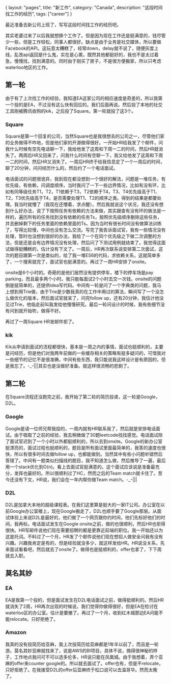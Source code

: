 {
layout: "pages",
title: "新工作",
category: "Canada",
description: "这段时间找工作的经历",
tags: ["career"]
}

最近准备去新公司上班了，写写这段时间找工作的经历吧。

其实老婆过来了以后我就想换个工作了。但是因为现在工作还是挺满意的，钱尽管少一些，但是工作轻松，同事人都很好。缺点是由于业务是社交媒体，所以要做Facebook的API。这玩意太糟糕了，经常down，delay就不说了，随便灰度上线，乱改api返回是什么鬼，实在是心累。既然其他都挺好的，我也不是太过着急，慢慢找，找到满意的。同时由于刚买了房子，不是很方便搬家，所以只考虑waterloo地区的工作。

## 第一轮

由于有了上次找工作的经验，我知道EA这家公司的相应速度是奇差的，所以我第一个投的是EA，不过没有这么快有回应的。我们后面再说。然后投了本地的社交工具刚被腾讯收购的kik，之后投了Square。第一轮就投了这3个。

### Square

Square是第一个回复的公司，当然Square也是我很想去的公司之一，尽管他们家的业务做得不咋地，但是他们家的开源做得很好。一开始HR给我发了个邮件，问我什么时候有空先电话聊一下，我给他发了这周和下周一二的时间，然后HR就消失了。两周后HR又回来了，问我什么时间有空聊一下，我又给他发了这周和下周一二的时间，然后HR又消失了。一周后HR终于给我信息定了一个一周后的时间，聊了20分钟，问问经历什么的，然后约了一个电话面试。

电话面试的问题很诡异，我到现在都没想到一个很好的解法，问题是一堆任务，有优先级，有依赖，问调度顺序。当时我问了一下一些边界情况，比如有没有环，比如有同等级任务T1，T2，T1依赖于T3，T2依赖于T4，T3、T4优先级高于T1、T2，T3优先级高于T4，是否需要处理T1、T2的顺序之类。得到的结果是都要处理。我当时就懵了（我现在还懵着，求点醒）。然后我就说这个状况，我还没有想到什么好办法，说了下按照任务有依赖的方法来做，其实跟查有没有环的做法是一样的，遍历所有的任务找到没有依赖的任务Ts，按照优先级顺序删除这些任务，并且删掉剩下的任务里面的依赖里面的Ts。因为当时有很长时间没有做算法训练了，写得比较慢，中间也没有怎么交流。写完了我告诉面试官，我有一些情况没有处理，暂时也没想到很好的办法，我给了一个在同个优先级之下做二次调整的方法，但是还是会有边界情况没有处理，然后问了下测试用例就结束了。我觉得这面试做得挺糟糕的，估计没有下文了。一周后，HR再次联系说安排第二次面试，这次的题目跟第一次是类似的，给了我一堆ES6的代码，求依赖关系，这就简单多了，一个搜索就完了，面试官也挺满意的。再过了一周HR安排了onsite。

onsite是6个小时的。奇葩的是他们居然没有提供停车，楼下的停车场是pay parking，而且最多两个小时。我只能每面试2个小时去交一次钱。onsite的问题倒是挺简单的，还提供idea写代码。中间有一轮是问了一个字典类的问题，我马上想到用Trie做，由于Trie是少数我真的在工作中用过的算法，瞬间写了一个没怎么做优化的版本，然后面试官就呆了，问完follow up，还有20分钟，我估计他没见过Trie，他临走前叫我发给他慢慢研究。最后一轮问设计的时候，我有些细节没有问到就开始吹，做得不好。

再过了一周Square HR发邮件拒了。

### kik

Kik从申请到面试的流程都很快，基本是一周之内的事情，面试也挺顺利的，主要是问经历，但是他们对我两年前做的一些缓存相关的策略有挺多疑问的，可惜我对一些细节的记忆不是很准确，中间有些东西，我只能说我这样设计是有原因的，但是我忘了。-_-|||其实也是没做好准备。就这样很流畅的悲剧了。

## 第二轮

在Square流程还没跑完之前，我开始了第二轮的简历投递，这一轮是Google，D2L。

### Google

Google是请一位师兄帮我投的，一周内就有HR联系我了，然后就是安排电话面试。由于吸取了之前的经验，我去稍微做了30题leetcode找找感觉。电话面试除了面试官迟到了一个小时以外都挺顺利的，所以去到onsite。Google的新办公室挺漂亮的，面试过程也挺顺利的，题目是所有面试里面最简单的，我答的速度也很快，所以有很多时间去做follow up，也都能做到。当然其中有些小问题听错然后答错了。中间有一题类似扫描线的题目，我不知道怎么做，然后推导了一遍，最后用一个stack优化到O(n)。看上去面试官挺满意的。这个面试应该说是准备最充分，发挥也最好的。所以很顺利过了HC，然而之后的Team match就卡住了。至今还没有下文，HR说，我们会在一年内帮你做Team match。-_-|||

### D2L

D2L是加拿大本地的超级课程表。在我们这里算是挺大的一家IT公司。办公室在以前Google办公室楼上，现在Google搬走了，D2L也顺手要了Google那层。从面试体验上来说D2L是最好的，他们做了一个网页跟你约时间，他们先标好他们的时间，我再标。电话面试发生在Google onsite之前，做的也很顺利，然后HR也拒得很快。HR写邮件说他们现在需要招聘的都是更靠近前端的职位。我一开始还以为这是托词。不料过了一个月，HR发了个邮件说他们现在想招人做安全问我有没有兴趣。兴趣我肯定是有的，但是经验就没多少，就这样发给HR。HR说没关系，先来面试看看吧，然后就去了onsite了。做得也是挺顺利的，offer也拿了，下下周就去入职。

## 莫名其妙

### EA

EA是我第一个投的，但是面试发生在D2L电话面试之前，做得挺顺利的。然后HR就消失了2周，HR再次出现的时候说，我们觉得你做得很好，但是EA在检讨在waterloo区的办公室。估计是要撤了。再过了一个月，收到红木城那边EA问能不能relocate。只好拒绝了。

### Amazon

我真的没有投简历给亚麻，我上次投简历给亚麻都是1年半以前了，而且是一轮游。莫名其妙亚麻就找来了，说是AWS的BI项目，具体不说，搞得很神秘的样子，工作地点我问可不可以选多伦多，HR说只能在凤凰城。由于我想着，弄个亚麻的offer来counter google的。所以就去面试了。offer也有，但是不relocate，只好拒绝了。在我接受D2L的offer后亚麻终于松口说可以去温哥华。然而太晚了。
